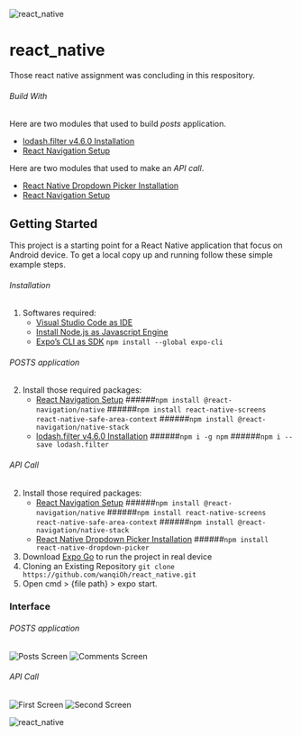 ![react_native](https://firebasestorage.googleapis.com/v0/b/rentalapp-fa5bd.appspot.com/o/images%2Freact_native.png?alt=media&token=5d5766b0-6e02-444d-9136-0223f5811757)
# react_native

Those react native assignment was concluding in this respository.

###### Build With
Here are two modules that used to build *posts* application.
- [lodash.filter v4.6.0 Installation](https://www.npmjs.com/package/lodash.filter)
- [React Navigation Setup](https://reactnavigation.org/docs/getting-started)

Here are two modules that used to make an *API call*.
- [React Native Dropdown Picker Installation](https://www.npmjs.com/package/react-native-dropdown-picker)
- [React Navigation Setup](https://reactnavigation.org/docs/getting-started)

## Getting Started

This project is a starting point for a React Native application that focus on Android device. To get a local copy up and running follow these simple example steps.

###### Installation
1. Softwares required:
   - [Visual Studio Code as IDE](https://code.visualstudio.com/download)
   - [Install Node.js as Javascript Engine](https://nodejs.org/en/download/)
   - [Expo’s CLI as SDK](https://expo.dev/tools)
      `npm install --global expo-cli`
###### POSTS application
2. Install those required packages:
   - [React Navigation Setup](https://reactnavigation.org/docs/getting-started)
      ######`npm install @react-navigation/native`
      ######`npm install react-native-screens react-native-safe-area-context`
      ######`npm install @react-navigation/native-stack`
   - [lodash.filter v4.6.0 Installation](https://www.npmjs.com/package/lodash.filter)
      ######`npm i -g npm`
      ######`npm i --save lodash.filter`
###### API Call
2. Install those required packages:
   - [React Navigation Setup](https://reactnavigation.org/docs/getting-started)
      ######`npm install @react-navigation/native`
      ######`npm install react-native-screens react-native-safe-area-context`
      ######`npm install @react-navigation/native-stack`
   - [React Native Dropdown Picker Installation](https://hossein-zare.github.io/react-native-dropdown-picker-website/docs/)
      ######`npm install react-native-dropdown-picker`
3. Download [Expo Go](https://play.google.com/store/apps/details?id=host.exp.exponent&referrer=www) to run the project in real device
3. Cloning an Existing Repository `git clone https://github.com/wanqiOh/react_native.git`
4. Open cmd > {file path} > expo start.

### Interface
###### POSTS application
![Posts Screen](https://firebasestorage.googleapis.com/v0/b/rentalapp-fa5bd.appspot.com/o/images%2FWhatsApp%20Image%202021-10-06%20at%204.52.14%20PM.jpeg?alt=media&token=a8f39796-b3b8-4b87-9bfe-c7c5b0a03233)
![Comments Screen](https://firebasestorage.googleapis.com/v0/b/rentalapp-fa5bd.appspot.com/o/images%2FWhatsApp%20Image%202021-10-06%20at%204.52.14%20PM%20(1).jpeg?alt=media&token=3b48feeb-5911-4bcf-98ef-3703333e29ba)
###### API Call
![First Screen](https://firebasestorage.googleapis.com/v0/b/rentalapp-fa5bd.appspot.com/o/images%2FWhatsApp%20Image%202021-10-26%20at%205.35.56%20PM%20(1).jpeg?alt=media&token=28797444-7e1a-41d8-a60c-a6e4c560b0d0)
![Second Screen](https://firebasestorage.googleapis.com/v0/b/rentalapp-fa5bd.appspot.com/o/images%2FWhatsApp%20Image%202021-10-26%20at%205.35.56%20PM.jpeg?alt=media&token=e4755b63-5624-4aba-8ff7-6e072a4beebc)

![react_native](https://firebasestorage.googleapis.com/v0/b/rentalapp-fa5bd.appspot.com/o/images%2Freact_native.png?alt=media&token=5d5766b0-6e02-444d-9136-0223f5811757)
